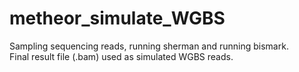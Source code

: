 # metheor_simulate_WGBS
Sampling sequencing reads, running sherman and running bismark.           
Final result file (.bam) used as simulated WGBS reads.
